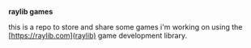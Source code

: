 **raylib games**

this is a repo to store and share some games i'm working on using the [https://raylib.com](raylib) game development library.
